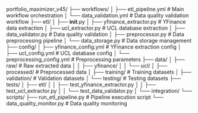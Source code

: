 portfolio_maximizer_v45/
├── workflows/
│   ├── etl_pipeline.yml           # Main workflow orchestration
│   └── data_validation.yml        # Data quality validation workflow
├── etl/
│   ├── __init__.py
│   ├── yfinance_extractor.py      # YFinance data extraction
│   ├── ucl_extractor.py           # UCL database extraction
│   ├── data_validator.py          # Data quality validation
│   ├── preprocessor.py            # Data preprocessing pipeline
│   └── data_storage.py            # Data storage management
├── config/
│   ├── yfinance_config.yml        # YFinance extraction config
│   ├── ucl_config.yml             # UCL database config
│   └── preprocessing_config.yml    # Preprocessing parameters
├── data/
│   ├── raw/                       # Raw extracted data
│   │   ├── yfinance/
│   │   └── ucl/
│   ├── processed/                 # Preprocessed data
│   ├── training/                  # Training datasets
│   ├── validation/               # Validation datasets
│   └── testing/                   # Testing datasets
├── tests/
│   ├── etl/
│   │   ├── test_yfinance_extractor.py
│   │   ├── test_ucl_extractor.py
│   │   └── test_data_validator.py
│   └── integration/
└── scripts/
    ├── run_etl_pipeline.py        # Pipeline execution script
    └── data_quality_monitor.py    # Data quality monitoring